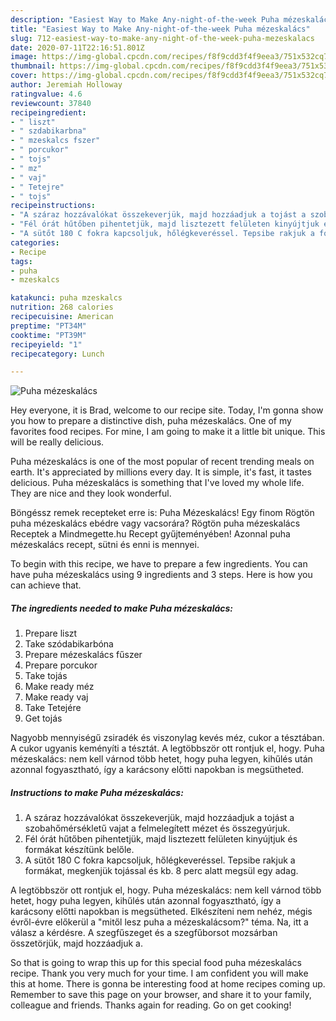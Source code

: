 ```yaml
---
description: "Easiest Way to Make Any-night-of-the-week Puha mézeskalács"
title: "Easiest Way to Make Any-night-of-the-week Puha mézeskalács"
slug: 712-easiest-way-to-make-any-night-of-the-week-puha-mezeskalacs
date: 2020-07-11T22:16:51.801Z
image: https://img-global.cpcdn.com/recipes/f8f9cdd3f4f9eea3/751x532cq70/puha-mezeskalacs-recept-foto.jpg
thumbnail: https://img-global.cpcdn.com/recipes/f8f9cdd3f4f9eea3/751x532cq70/puha-mezeskalacs-recept-foto.jpg
cover: https://img-global.cpcdn.com/recipes/f8f9cdd3f4f9eea3/751x532cq70/puha-mezeskalacs-recept-foto.jpg
author: Jeremiah Holloway
ratingvalue: 4.6
reviewcount: 37840
recipeingredient:
- " liszt"
- " szdabikarbna"
- " mzeskalcs fszer"
- " porcukor"
- " tojs"
- " mz"
- " vaj"
- " Tetejre"
- " tojs"
recipeinstructions:
- "A száraz hozzávalókat összekeverjük, majd hozzáadjuk a tojást a szobahőmérsékletű vajat a felmelegített mézet és összegyúrjuk."
- "Fél órát hűtőben pihentetjük, majd lisztezett felületen kinyújtjuk és formákat készítünk belőle."
- "A sütőt 180 C fokra kapcsoljuk, hőlégkeveréssel. Tepsibe rakjuk a formákat, megkenjük tojással és kb. 8 perc alatt megsül egy adag."
categories:
- Recipe
tags:
- puha
- mzeskalcs

katakunci: puha mzeskalcs 
nutrition: 268 calories
recipecuisine: American
preptime: "PT34M"
cooktime: "PT39M"
recipeyield: "1"
recipecategory: Lunch

---
```



![Puha mézeskalács](https://img-global.cpcdn.com/recipes/f8f9cdd3f4f9eea3/751x532cq70/puha-mezeskalacs-recept-foto.jpg)

Hey everyone, it is Brad, welcome to our recipe site. Today, I'm gonna show you how to prepare a distinctive dish, puha mézeskalács. One of my favorites food recipes. For mine, I am going to make it a little bit unique. This will be really delicious.

Puha mézeskalács is one of the most popular of recent trending meals on earth. It's appreciated by millions every day. It is simple, it's fast, it tastes delicious. Puha mézeskalács is something that I've loved my whole life. They are nice and they look wonderful.

Böngéssz remek recepteket erre is: Puha Mézeskalács! Egy finom Rögtön puha mézeskalács ebédre vagy vacsorára? Rögtön puha mézeskalács Receptek a Mindmegette.hu Recept gyűjteményében! Azonnal puha mézeskalács recept, sütni és enni is mennyei.


To begin with this recipe, we have to prepare a few ingredients. You can have puha mézeskalács using 9 ingredients and 3 steps. Here is how you can achieve that.

<!--inarticleads1-->

##### The ingredients needed to make Puha mézeskalács:

1. Prepare  liszt
1. Take  szódabikarbóna
1. Prepare  mézeskalács fűszer
1. Prepare  porcukor
1. Take  tojás
1. Make ready  méz
1. Make ready  vaj
1. Take  Tetejére
1. Get  tojás


Nagyobb mennyiségű zsiradék és viszonylag kevés méz, cukor a tésztában. A cukor ugyanis keményíti a tésztát. A legtöbbször ott rontjuk el, hogy. Puha mézeskalács: nem kell várnod több hetet, hogy puha legyen, kihűlés után azonnal fogyasztható, így a karácsony előtti napokban is megsütheted. 

<!--inarticleads2-->

##### Instructions to make Puha mézeskalács:

1. A száraz hozzávalókat összekeverjük, majd hozzáadjuk a tojást a szobahőmérsékletű vajat a felmelegített mézet és összegyúrjuk.
1. Fél órát hűtőben pihentetjük, majd lisztezett felületen kinyújtjuk és formákat készítünk belőle.
1. A sütőt 180 C fokra kapcsoljuk, hőlégkeveréssel. Tepsibe rakjuk a formákat, megkenjük tojással és kb. 8 perc alatt megsül egy adag.


A legtöbbször ott rontjuk el, hogy. Puha mézeskalács: nem kell várnod több hetet, hogy puha legyen, kihűlés után azonnal fogyasztható, így a karácsony előtti napokban is megsütheted. Elkészíteni nem nehéz, mégis évről-évre előkerül a &#34;mitől lesz puha a mézeskalácsom?&#34; téma. Na, itt a válasz a kérdésre. A szegfűszeget és a szegfűborsot mozsárban összetörjük, majd hozzáadjuk a. 

So that is going to wrap this up for this special food puha mézeskalács recipe. Thank you very much for your time. I am confident you will make this at home. There is gonna be interesting food at home recipes coming up. Remember to save this page on your browser, and share it to your family, colleague and friends. Thanks again for reading. Go on get cooking!

